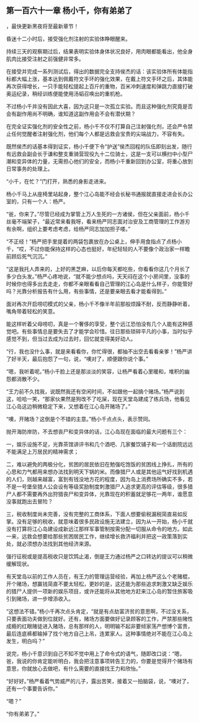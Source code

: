 ## 第一百六十一章 杨小千，你有弟弟了
，最快更新黑夜将至最新章节！

昏迷十二小时后，接受强化剂注射的实验体睁眼醒来。

持续三天的观察期过后，结果表明实验体身体状况良好，用肉眼都能看出，他全身肌肉比接受注射之前强健非常多。

在接受并完成一系列测试后，得出的数据完全支持侯杰的话：该实验体所有体能指标都大幅上涨，基本达到佩戴符文手环的强化效果，在戴上符文手环之后，其体能再次获得增长，一只手能轻松提起上百斤的重物，百米冲刺速度和弹跳力直接打破奥运纪录，稍经训练便能使用汤韬召唤出的重机枪。

不过杨小千并没有因此大喜，因为这只是一次孤立实验。而且这种强化剂究竟是否会有副作用尚不明确，谁知道这副作用会不会有潜伏期？

在完全证实强化剂的安全性之前，杨小千不仅不打算自己注射强化剂，还会严令禁止任何觉醒者注射强化剂，他们每个人都是远救会宝贵的尖端战力，不容有失。

既然侯杰的话基本得到证实，杨小千便下令“护送”侯杰回程的队伍即刻出发，随行有远救会副会长于谦和整支重骑营现役九十二位骑士，这是一支可以横扫中小型尸潮和变异体的力量，无需担心他们的安全，而杨小千重新回到办公室，将重心放到日常事务的处理上。

“小千，在忙？”门打开，熟悉的身影走进来。

杨小千马上从座椅里站起身，整个江心岛能不经会长秘书通报就直接走进会长办公室的，只有一个人：杨严。

“爸，你来了。”尽管已经成为掌管上万人生死的一方诸侯，但在父亲面前，杨小千丝毫不端架子，“最近常来看我呀，看来杨严同志面对治安及工商管理的工作游刃有余啊，组织上要考虑考虑，给杨严同志加加担子喽。”

“不正经！”杨严把手里提着的两袋包裹放在办公桌上，伸手用食指点了点杨小千，“哎，不过你能保持这样的心态也挺好，年纪轻轻的人不要像个政治家一样瞻前顾后死气沉沉。”

“这是我托人弄来的，上好的黑芝麻，以后你每天都吃些，你看看你这几个月长了多少白头发。”杨严心疼地说，“就不能少想点吗，天天闷在这个小房间里，没事的时候你也得多出去走走，你都不亲眼看看自己管理的江心岛是什么样子，你能管好吗？光靠分析报告有什么用，有些事情，还是要亲眼去看才能看得到。”

面对再次开启唠叨模式的父亲，杨小千不像半年前那般烦躁不耐，反而静静听着，嘴角带着轻松的笑意。

能这样听着父母唠叨，真是一个奢侈的享受，整个远江恐怕没有几个人能有这种感觉吧。有些事情总是要失去了才能学会珍惜。往日那些琐碎平凡的小事，当时似乎感觉不到，但当过去成为过去时，回忆就变得美好动人。

“行，我也没什么事，就是来看看你，你忙得很，都抽不出空去看看亲爹！”杨严讲了好半天，最后抱怨了一句，说，“噢对了，顺便跟你说个事。”

“嗯，我听着呢。”杨小千脸上还是那淡淡的笑容，让杨严看着心里暖和，堆积的幽怨都消散不少。

“王力前不久找我，说既然我还有空闲时间，不如跟他一起搞个赌场。”杨严说到这，哈哈一笑，“那家伙果然是狗改不了吃屎，现在天堂岛建成了练兵场，他看见江心岛这边稍微稳定下来，又想着在江心岛开赌场了。”

“噢，开赌场？这倒是个不错的主意。”杨小千点点头，表示赞同。

抛开海防岸防，不去想丧尸和变异体的话，江心岛现在面临的最大问题有三个：

一，娱乐设施不足，光靠茶馆讲评书和几个酒吧、几家餐饮铺子和一个话剧院远远不能满足上万居民的精神需求；

二，难以避免的两极分化，贫困的居民依旧在勉强吃饱饭的贫困线上挣扎，所有的心思和力气都用来想办法找到明天下锅的米。而像猎尸人或是其他运气好找到机遇的人们，则越来越富，富到有钱没地方花的程度，因为岛上消费场所确实不多，若不是一号堡垒猎人公会设有等级奖励制度刺激猎尸人追求更高的评估等级，很多猎尸人都不需要再外出狩猎丧尸和变异体，光靠现在的积蓄就足够花一两年，谁愿意没事就跑出去冒险？

三，税收制度尚未完善，没有完整的工商体系，下面人想要偷税漏税简直易如反掌。没有足够的税收，就意味着很多民政设施无法建立，因为从一开始，杨小千就没有打算将江心岛建设成新远江那样军事管制按需分配一切服从命令的地方。如此一来，远救会想要给那些贫困居民工作，继续增长救济福利并把这一政策落到实处，就必须想办法找到其他经济来源。

强行征税或是提高税收只是饮鸩止渴，倒是王力通过杨严之口转达的提议可以稍微缓解现状。

有天堂岛以前的工作人员在，有王力的管理运营经验，再加上杨严这么个老赌棍，开个赌场，想赢钱简直不要太轻松，更妙的是，这还能为那些追求刺激又缺乏娱乐的猎尸人提供一项新的娱乐项目，或许还能将从其他地方赶来江心岛的暂住旅客吸引到赌场，进一步增添收入。

“这想法不错。”杨小千再次点头肯定，“就是有点劫富济贫的意思啊，不过没关系，只要表面功夫做到位就好。还有，赌场方面要做好记录顾客的工作，严禁那些赌性成瘾的红眼赌徒进入赌场，总有那样的人，明明输不起非要倾家荡产想博个富贵，最后连底裤都输掉了找个地方自己上吊，连累家人。这种事情绝对不能在江心岛上发生，明白吗？”

说完，杨小千意识到自己不知不觉中用上了命令式的语气，随即改口说：“嗯，爸，我说的你肯定能听明白，我会把注意事项转告王力的，你要是觉得开个赌场有意思，你就放心去做吧，有什么需要的直接找王力和欣怡。”

“好好好。”杨严看着气势威严的儿子，露出苦笑，接着又一拍脑袋，说，“噢对了，还有一个事要告诉你。”

“嗯？”

“你有弟弟了。”

